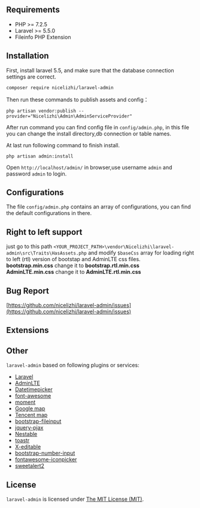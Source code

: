 Requirements
------------
 - PHP >= 7.2.5
 - Laravel >= 5.5.0
 - Fileinfo PHP Extension

Installation
------------

First, install laravel 5.5, and make sure that the database connection settings are correct.

```
composer require nicelizhi/laravel-admin
```

Then run these commands to publish assets and config：

```
php artisan vendor:publish --provider="Nicelizhi\Admin\AdminServiceProvider"
```
After run command you can find config file in `config/admin.php`, in this file you can change the install directory,db connection or table names.

At last run following command to finish install.
```
php artisan admin:install
```

Open `http://localhost/admin/` in browser,use username `admin` and password `admin` to login.

Configurations
------------
The file `config/admin.php` contains an array of configurations, you can find the default configurations in there.

Right to left support
------------
just go to this path `<YOUR_PROJECT_PATH>\vendor\Nicelizhi\laravel-admin\src\Traits\HasAssets.php` and modify `$baseCss` array for loading right to left (rtl) version of bootstap and AdminLTE css files.    
**bootstrap.min.css** change it to **bootstrap.rtl.min.css**    
**AdminLTE.min.css** change it to **AdminLTE.rtl.min.css**  

Bug Report
------------
[https://github.com/nicelizhi/laravel-admin/issues](https://github.com/nicelizhi/laravel-admin/issues)

## Extensions




Other
------------
`laravel-admin` based on following plugins or services:

+ [Laravel](https://laravel.com/)
+ [AdminLTE](https://adminlte.io/)
+ [Datetimepicker](http://eonasdan.github.io/bootstrap-datetimepicker/)
+ [font-awesome](http://fontawesome.io)
+ [moment](http://momentjs.com/)
+ [Google map](https://www.google.com/maps)
+ [Tencent map](http://lbs.qq.com/)
+ [bootstrap-fileinput](https://github.com/kartik-v/bootstrap-fileinput)
+ [jquery-pjax](https://github.com/defunkt/jquery-pjax)
+ [Nestable](http://dbushell.github.io/Nestable/)
+ [toastr](http://codeseven.github.io/toastr/)
+ [X-editable](http://github.com/vitalets/x-editable)
+ [bootstrap-number-input](https://github.com/wpic/bootstrap-number-input)
+ [fontawesome-iconpicker](https://github.com/itsjavi/fontawesome-iconpicker)
+ [sweetalert2](https://github.com/sweetalert2/sweetalert2)

License
------------
`laravel-admin` is licensed under [The MIT License (MIT)](LICENSE).
